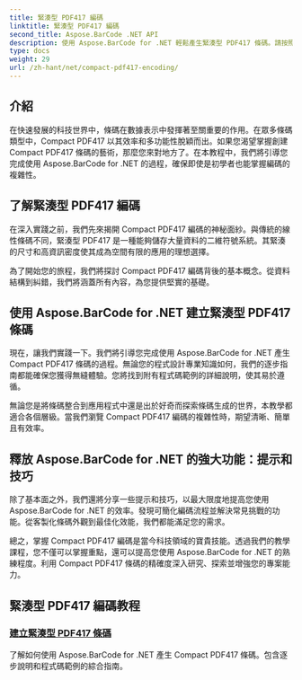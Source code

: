 ```yaml
---
title: 緊湊型 PDF417 編碼
linktitle: 緊湊型 PDF417 編碼
second_title: Aspose.BarCode .NET API
description: 使用 Aspose.BarCode for .NET 輕鬆產生緊湊型 PDF417 條碼。請按照我們的逐步指南進行高效率編碼，並附有程式碼範例。
type: docs
weight: 29
url: /zh-hant/net/compact-pdf417-encoding/
---
```


## 介紹

在快速發展的科技世界中，條碼在數據表示中發揮著至關重要的作用。在眾多條碼類型中，Compact PDF417 以其效率和多功能性脫穎而出。如果您渴望掌握創建 Compact PDF417 條碼的藝術，那麼您來對地方了。在本教程中，我們將引導您完成使用 Aspose.BarCode for .NET 的過程，確保即使是初學者也能掌握編碼的複雜性。

## 了解緊湊型 PDF417 編碼

在深入實踐之前，我們先來揭開 Compact PDF417 編碼的神秘面紗。與傳統的線性條碼不同，緊湊型 PDF417 是一種能夠儲存大量資料的二維符號系統。其緊湊的尺寸和高資訊密度使其成為空間有限的應用的理想選擇。

為了開始您的旅程，我們將探討 Compact PDF417 編碼背後的基本概念。從資料結構到糾錯，我們將涵蓋所有內容，為您提供堅實的基礎。

## 使用 Aspose.BarCode for .NET 建立緊湊型 PDF417 條碼

現在，讓我們實踐一下。我們將引導您完成使用 Aspose.BarCode for .NET 產生 Compact PDF417 條碼的過程。無論您的程式設計專業知識如何，我們的逐步指南都能確保您獲得無縫體驗。您將找到附有程式碼範例的詳細說明，使其易於遵循。

無論您是將條碼整合到應用程式中還是出於好奇而探索條碼生成的世界，本教學都適合各個層級。當我們瀏覽 Compact PDF417 編碼的複雜性時，期望清晰、簡單且有效率。

## 釋放 Aspose.BarCode for .NET 的強大功能：提示和技巧

除了基本面之外，我們還將分享一些提示和技巧，以最大限度地提高您使用 Aspose.BarCode for .NET 的效率。發現可簡化編碼流程並解決常見挑戰的功能。從客製化條碼外觀到最佳化效能，我們都能滿足您的需求。

總之，掌握 Compact PDF417 編碼是當今科技領域的寶貴技能。透過我們的教學課程，您不僅可以掌握重點，還可以提高您使用 Aspose.BarCode for .NET 的熟練程度。利用 Compact PDF417 條碼的精確度深入研究、探索並增強您的專案能力。

## 緊湊型 PDF417 編碼教程
### [建立緊湊型 PDF417 條碼](./compact-pdf417-basic-configuration/)
了解如何使用 Aspose.BarCode for .NET 產生 Compact PDF417 條碼。包含逐步說明和程式碼範例的綜合指南。